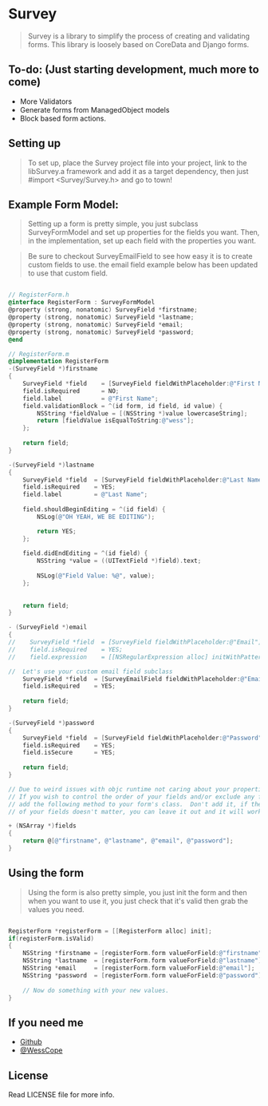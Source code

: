 # Survey

> Survey is a library to simplify the process of creating and validating forms.  This library is loosely based on CoreData and Django forms.

## To-do: (Just starting development, much more to come)
* More Validators
* Generate forms from ManagedObject models
* Block based form actions.

## Setting up
> To set up, place the Survey project file into your project, link to the libSurvey.a framework and add it as a target dependency, then just #import <Survey/Survey.h> and go to town!

## Example Form Model:
> Setting up a form is pretty simple, you just subclass SurveyFormModel and set up properties for the fields you want. Then, in the implementation, set up each field with the properties you want.

> Be sure to checkout SurveyEmailField to see how easy it is to create custom fields to use.  the email field example below has been updated to use that custom field.

```objectivec

// RegisterForm.h
@interface RegisterForm : SurveyFormModel
@property (strong, nonatomic) SurveyField *firstname;
@property (strong, nonatomic) SurveyField *lastname;
@property (strong, nonatomic) SurveyField *email;
@property (strong, nonatomic) SurveyField *password;
@end

// RegisterForm.m
@implementation RegisterForm
-(SurveyField *)firstname
{
    SurveyField *field    = [SurveyField fieldWithPlaceholder:@"First Name"];
    field.isRequired      = NO;
    field.label           = @"First Name";
    field.validationBlock = ^(id form, id field, id value) {
        NSString *fieldValue = [(NSString *)value lowercaseString];
        return [fieldValue isEqualToString:@"wess"];
    };
    
    return field;
}

-(SurveyField *)lastname
{
    SurveyField *field  = [SurveyField fieldWithPlaceholder:@"Last Name"];
    field.isRequired    = YES;
    field.label         = @"Last Name";
    
    field.shouldBeginEditing = ^(id field) {
        NSLog(@"OH YEAH, WE BE EDITING");

        return YES;
    };
    
    field.didEndEditing = ^(id field) {
        NSString *value = ((UITextField *)field).text;
        
        NSLog(@"Field Value: %@", value);
    };
    
    
    return field;
}

- (SurveyField *)email
{
//    SurveyField *field  = [SurveyField fieldWithPlaceholder:@"Email"];
//    field.isRequired    = YES;
//    field.expression    = [[NSRegularExpression alloc] initWithPattern:@"[A-Z0-9a-z._%+-]+@[A-Za-z0-9.-]+\\.[A-Za-z]{2,4}" options:0 error:nil];

//  Let's use your custom email field subclass
    SurveyField *field  = [SurveyEmailField fieldWithPlaceholder:@"Email Address"];
    field.isRequired    = YES;
    
    return field;
}

-(SurveyField *)password
{
    SurveyField *field  = [SurveyField fieldWithPlaceholder:@"Password"];
    field.isRequired    = YES;
    field.isSecure      = YES;
    
    return field;
}

// Due to weird issues with objc runtime not caring about your properties order
// If you wish to control the order of your fields and/or exclude any fields 
// add the following method to your form's class.  Don't add it, if the order
// of your fields doesn't matter, you can leave it out and it will work just fine.

+ (NSArray *)fields
{
    return @[@"firstname", @"lastname", @"email", @"password"];
}


```

## Using the form
> Using the form is also pretty simple, you just init the form and then when you want to use it, you just check that it's valid then grab the values you need.

```objectivec

RegisterForm *registerForm = [[RegisterForm alloc] init];
if(registerForm.isValid)
{
    NSString *firstname = [registerForm.form valueForField:@"firstname"];
    NSString *lastname  = [registerForm.form valueForField:@"lastname"];
    NSString *email     = [registerForm.form valueForField:@"email"];
    NSString *password  = [registerForm.form valueForField:@"password"];
    
    // Now do something with your new values.
}

```

## If you need me
* [Github](http://www.github.com/wess)
* [@WessCope](http://www.twitter.com/wesscope)

## License
Read LICENSE file for more info.